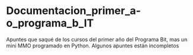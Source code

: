 # Documentacion_primer_a-o_programa_b_IT
Apuntes que saqué de los cursos del primer año del Programa Bit, mas un mini MMO programado en Python. Algunos apuntes están incompletos 
